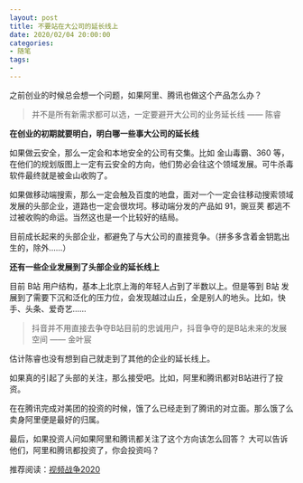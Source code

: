 ```yaml
---
layout: post
title: 不要站在大公司的延长线上
date: 2020/02/04 20:00:00
categories:
- 随笔
tags:
- 
---
```


之前创业的时候总会想一个问题，如果阿里、腾讯也做这个产品怎么办？

> 并不是所有新需求都可以选，一定要避开大公司的业务延长线 —— 陈睿

**在创业的初期就要明白，明白哪一些事大公司的延长线**

如果做云安全，那么一定会和本地安全的公司有交集。比如 金山毒霸、360 等，在他们的规划版图上一定有云安全的方向，他们势必会往这个领域发展。可牛杀毒软件最终就是被金山收购了。

如果做移动端搜索，那么一定会触及百度的地盘，面对一个一定会往移动搜索领域发展的头部企业，道路也一定会很坎坷。移动端分发的产品如 91，豌豆荚 都逃不过被收购的命运。当然这也是一个比较好的结局。

目前成长起来的头部企业，都避免了与大公司的直接竞争。（拼多多含着金钥匙出生的，除外……）

**还有一些企业发展到了头部企业的延长线上**

目前 B站 用户结构，基本上北京上海的年轻人占到了半数以上。但是等到 B站 发展到了需要下沉和泛化的压力位，会发现越过山丘，全是别人的地头。比如，快手、头条、爱奇艺……

> 抖音并不用直接去争夺B站目前的忠诚用户，抖音争夺的是B站未来的发展空间 —— 金叶宸

估计陈睿也没有想到自己就走到了其他的企业的延长线上。

如果真的引起了头部的关注，那么接受吧。比如，阿里和腾讯都对B站进行了投资。

在在腾讯完成对美团的投资的时候，饿了么已经走到了腾讯的对立面。那么饿了么卖身阿里便是最好的归属。

最后，如果投资人问如果阿里和腾讯都关注了这个方向该怎么回答？
大可以告诉他们，阿里和腾讯都投资了，你会投资吗？

推荐阅读：[视频战争2020](https://mp.weixin.qq.com/s/ZJmXv_qjf1pEysBqtwNoHA)